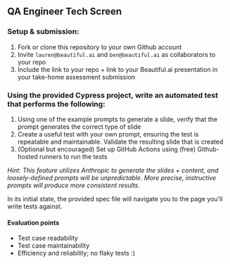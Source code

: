 ## QA Engineer Tech Screen

### Setup & submission:

1. Fork or clone this repository to your own Github account
2. Invite `lauren@beautiful.ai` and `ben@beautiful.ai` as collaborators to your repo
3. Include the link to your repo + link to your Beautiful.ai presentation in your take-home assessment submission

### Using the provided Cypress project, write an automated test that performs the following:

1. Using one of the example prompts to generate a slide, verify that the prompt generates the correct type of slide
2. Create a useful test with your own prompt, ensuring the test is repeatable and maintainable. Validate the resulting slide that is created
3. (Optional but encouraged) Set up GitHub Actions using (free) Github-hosted runners to run the tests

_Hint: This feature utilizes Anthropic to generate the slides + content, and loosely-defined prompts will be unpredictable. More precise, instructive prompts will produce more consistent results._  

In its initial state, the provided spec file will navigate you to the page you'll write tests against.  

#### Evaluation points

- Test case readability
- Test case maintainability
- Efficiency and reliability; no flaky tests :)
